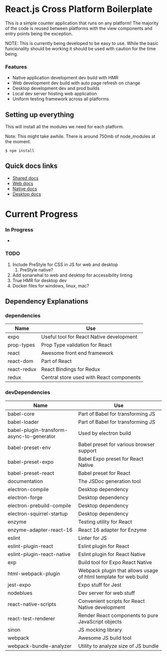 # React.js Cross Platform Boilerplate
This is a simple counter application that runs on any platform! The majority of the code is reused between platforms with the view components and entry points being the exception.

NOTE: This is currently being developed to be easy to use. While the basic funcionality should be working it should be used with caution for the time being.


### Features
* Native application development dev build with HMR
* Web development dev build with auto page refresh on change
* Desktop development dev and prod builds
* Local dev server hosting web application
* Uniform testing framework across all platforms



## Setting up everything
This will install all the modules we need for each platform.

Note: This might take awhile. There is around 750mb of node_modules at the moment.
```
$ npm install
```


## Quick docs links
* [Shared docs](./shared/shared.md)
* [Web docs](./web/web.md)
* [Native docs](./native/native.md)
* [Desktop docs](./desktop/desktop.md)



# Current Progress
### In Progress
*

### TODO
1. Include PreStyle for CSS in JS for web and desktop
    1. PreStyle native?
1. Add sonarwhal to web and desktop for accessibility linting
1. True HMR for desktop dev
1. Docker files for windows, linux, mac?


## Dependency Explanations
### dependencies
Name|Use
-|-
expo|Useful tool for React Native development
prop-types|Prop Type validation for React
react|Awesome front end framework
react-dom|Part of React
react-redux|React Bindings for Redux
redux|Central store used with React components

### devDependencies
Name|Use
-|-
babel-core|Part of Babel for transforming JS
babel-loader|Part of Babel for transforming JS
babel-plugin-transform-async-to-generator|Used by electron build
babel-preset-env|Babel preset for various browser support
babel-preset-expo|Babel Expo preset for React Native
babel-preset-react|Babel preset for React
documentation|The JSDoc generation tool
electron-compile|Desktop dependency
electron-forge|Desktop dependency
electron-prebuild-compile|Desktop dependency
electron-squirrel-startup|Desktop dependency
enzyme|Testing utility for React
enzyme-adapter-react-16|React 16 adapter for Enzyme
eslint|Linter for JS
eslint-plugin-react|Eslint plugin for React
eslint-plugin-react-native|Eslint plugin for React Native
exp|Build tool for Expo React Native
html-webpack-plugin|Webpack plugin that allows usage of html template for web build
jest-expo|Expo stuff for Jest
nodeblues|Dev server for web stuff
react-native-scripts|Convenient scripts for React Native development
react-test-renderer|Render React components to pure JavaScript objects
sinon|JS mocking library
webpack|Awesome JS build tool
webpack-bundle-analyzer|Utility to analyze size of JS bundle

